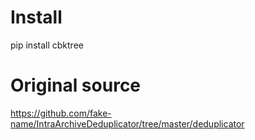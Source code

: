 Install
=======

pip install cbktree


Original source
===============

https://github.com/fake-name/IntraArchiveDeduplicator/tree/master/deduplicator
